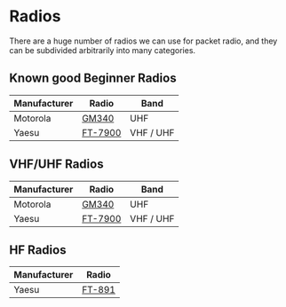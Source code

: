# Radios

There are a huge number of radios we can use for packet radio, and they can be subdivided arbitrarily into many categories.

## Known good Beginner Radios

| Manufacturer | Radio | Band |
| ------------ | ----- | ---- |
| Motorola | [GM340](gm340.md) | UHF |
| Yaesu | [FT-7900](ft-7900.md) | VHF / UHF |

## VHF/UHF Radios

| Manufacturer | Radio | Band |
| ------------ | ----- | ---- |
| Motorola | [GM340](gm340.md) | UHF |
| Yaesu | [FT-7900](ft-7900.md) | VHF / UHF |

## HF Radios

| Manufacturer | Radio |
| ------------ | ----- |
| Yaesu | [FT-891](ft-891.md) |
